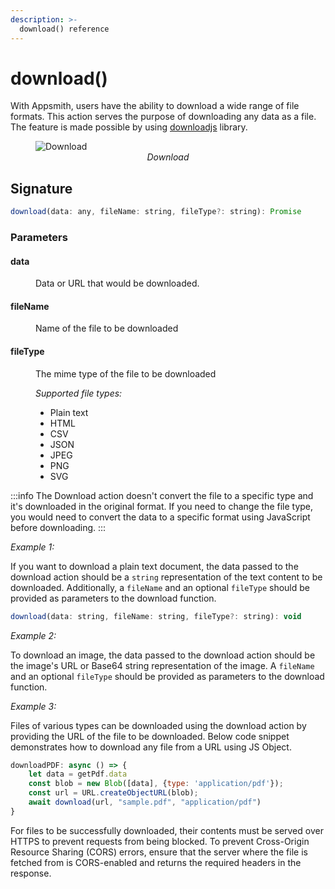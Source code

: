 ```yaml
---
description: >-
  download() reference
---
```

# download()

With Appsmith, users have the ability to download a wide range of file formats. This action serves the purpose of downloading any data as a file. The feature is made possible by using  [downloadjs](https://github.com/rndme/download) library.

<figure>
  <img src="/img/download-action.png" style= {{width:"700px", height:"auto"}} alt="Download"/>
  <figcaption align = "center"><i>Download</i></figcaption>
</figure>


## Signature

```javascript
download(data: any, fileName: string, fileType?: string): Promise
```

### Parameters

#### data

<dd>

Data or URL that would be downloaded.

</dd>

#### fileName

<dd>

Name of the file to be downloaded

</dd>

#### fileType

<dd>

The mime type of the file to be downloaded

*Supported file types:*

* Plain text
* HTML
* CSV
* JSON
* JPEG
* PNG
* SVG

</dd>

:::info
The Download action doesn't convert the file to a specific type and it's downloaded in the original format. If you need to change the file type, you would need to convert the data to a specific format using JavaScript before downloading.
:::

*Example 1:* 

If you want to download a plain text document, the data passed to the download action should be a `string` representation of the text content to be downloaded. Additionally, a `fileName` and an optional `fileType` should be provided as parameters to the download function. 

```javascript
download(data: string, fileName: string, fileType?: string): void
```
<VideoEmbed host="youtube" videoId="JL0XRRIIcus" title="Downloading a plain text" caption="Downloading a plain text"/>


*Example 2:*

To download an image, the data passed to the download action should be the image's URL or Base64 string representation of the image. A `fileName` and an optional `fileType` should be provided as parameters to the download function. 

<VideoEmbed host="youtube" videoId="PoDi1MR6nI4" title="Downloading an image" caption="Downloading an image"/>


*Example 3:*

Files of various types can be downloaded using the download action by providing the URL of the file to be downloaded. Below code snippet demonstrates how to download any file from a URL using JS Object.

```javascript
downloadPDF: async () => {
	let data = getPdf.data
	const blob = new Blob([data], {type: 'application/pdf'});
	const url = URL.createObjectURL(blob);
	await download(url, "sample.pdf", "application/pdf")
}
```

For files to be successfully downloaded, their contents must be served over HTTPS to prevent requests from being blocked. To prevent Cross-Origin Resource Sharing (CORS) errors, ensure that the server where the file is fetched from is CORS-enabled and returns the required headers in the response.
